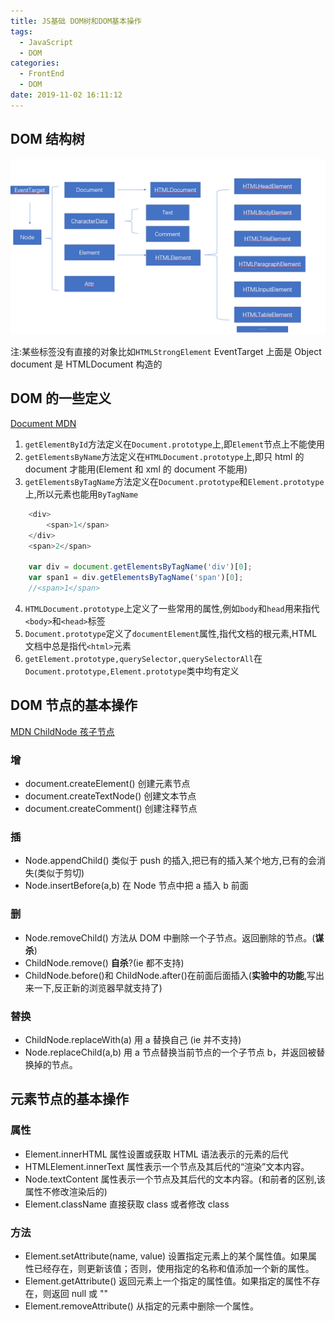 ```yaml
---
title: JS基础 DOM树和DOM基本操作
tags:
  - JavaScript
  - DOM
categories:
  - FrontEnd
  - DOM
date: 2019-11-02 16:11:12
---
```


## DOM 结构树

![alt](./JS基础-DOM树/DOM.png)

注:某些标签没有直接的对象比如`HTMLStrongElement`
EventTarget 上面是 Object
document 是 HTMLDocument 构造的

## DOM 的一些定义

[Document MDN](https://developer.mozilla.org/zh-CN/docs/Web/API/Document)

1. `getElementById`方法定义在`Document.prototype`上,即`Element`节点上不能使用
2. `getElementsByName`方法定义在`HTMLDocument.prototype`上,即只 html 的 document 才能用(Element 和 xml 的 document 不能用)
3. `getElementsByTagName`方法定义在`Document.prototype`和`Element.prototype`上,所以元素也能用`ByTagName`

```javascript
    <div>
        <span>1</span>
    </div>
    <span>2</span>

    var div = document.getElementsByTagName('div')[0];
    var span1 = div.getElementsByTagName('span')[0];
    //<span>1</span>
```

4. `HTMLDocument.prototype`上定义了一些常用的属性,例如`body`和`head`用来指代`<body>`和`<head>`标签
5. `Document.prototype`定义了`documentElement`属性,指代文档的根元素,HTML 文档中总是指代`<html>`元素
6. `getElement.prototype,querySelector,querySelectorAll`在`Document.prototype,Element.prototype`类中均有定义

## DOM 节点的基本操作

[MDN ChildNode 孩子节点](https://developer.mozilla.org/zh-CN/docs/Web/API/ChildNode)

### 增

- document.createElement() 创建元素节点
- document.createTextNode() 创建文本节点
- document.createComment() 创建注释节点

### 插

- Node.appendChild() 类似于 push 的插入,把已有的插入某个地方,已有的会消失(类似于剪切)
- Node.insertBefore(a,b) 在 Node 节点中把 a 插入 b 前面

### 删

- Node.removeChild() 方法从 DOM 中删除一个子节点。返回删除的节点。(**谋杀**)
- ChildNode.remove() **自杀**?(ie 都不支持)
- ChildNode.before()和 ChildNode.after()在前面后面插入(**实验中的功能**,写出来一下,反正新的浏览器早就支持了)

### 替换

- ChildNode.replaceWith(a) 用 a 替换自己 (ie 并不支持)
- Node.replaceChild(a,b) 用 a 节点替换当前节点的一个子节点 b，并返回被替换掉的节点。

## 元素节点的基本操作

### 属性

- Element.innerHTML 属性设置或获取 HTML 语法表示的元素的后代
- HTMLElement.innerText 属性表示一个节点及其后代的“渲染”文本内容。
- Node.textContent 属性表示一个节点及其后代的文本内容。(和前者的区别,该属性不修改渲染后的)
- Element.className 直接获取 class 或者修改 class

### 方法

- Element.setAttribute(name, value) 设置指定元素上的某个属性值。如果属性已经存在，则更新该值；否则，使用指定的名称和值添加一个新的属性。
- Element.getAttribute() 返回元素上一个指定的属性值。如果指定的属性不存在，则返回 null 或 ""
- Element.removeAttribute() 从指定的元素中删除一个属性。
